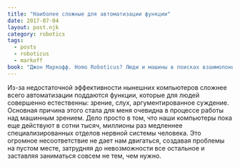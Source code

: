```yaml
---
title: "Наиболее сложные для автоматизации функции"
date: 2017-07-04
layout: post.njk
category: robotics
tags:
  - posts
  - roboticus
  - markoff
book: "Джон Маркофф. Homo Roboticus? Люди и машины в поисках взаимопонимания"
---
```


Из-за недостаточной эффективности нынешних компьютеров сложнее всего автоматизации поддаются функции, которые для людей совершенно естественны: зрение, слух, аргументированное суждение. Основная причина этого стала для меня очевидна в процессе работы над машинным зрением. Дело просто в том, что наши компьютеры пока еще действуют в сотни тысяч, миллионы раз медленнее специализированных отделов нервной системы человека. Это огромное несоответствие не дает нам двигаться, создавая проблемы на пустом месте, затрудняя до невозможности все остальное и заставляя заниматься совсем не тем, чем нужно.
